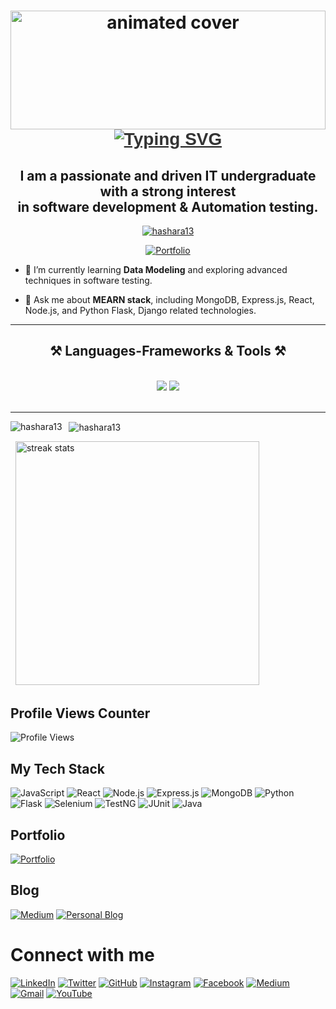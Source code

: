 <h1 align="center">
  <img src="https://user-images.githubusercontent.com/74038190/213910845-af37a709-8995-40d6-be59-724526e3c3d7.gif" width="100%" style="max-height: 190px;" alt="animated cover">
  <br>

  
<div align="center">
  <a href="https://git.io/typing-svg">
    <img src="https://readme-typing-svg.herokuapp.com?font=Righteous&weight=600&size=45&duration=4000&pause=1000&center=true&vCenter=true&random=false&width=720&height=100&lines=Hi+Hi+%F0%9F%91%8B%2C+I%27m+Hashara+Nethmin+%F0%9F%91%8B+" alt="Typing SVG" style="font-family: 'Righteous', sans-serif; color: #333;">
  </a>
</div>



<h2 align="center">I am a passionate and driven IT undergraduate with a strong interest
  <br> in software development & Automation testing.</h2>

<p align="center">
  <a href="https://github.com/ryo-ma/github-profile-trophy">
<img src="https://github-profile-trophy.vercel.app/?username=Hashara13&theme=monokai" alt="hashara13" />
  </a>
</p>

<div align="center">

[![Portfolio](https://img.shields.io/badge/Portfolio-333333?style=for-the-badge&logo=notion&logoColor=white)](https://hashara13.github.io/HasharaNethmin-Portfolio-/)

</div>

- 🌱 I’m currently learning **Data Modeling** and exploring advanced techniques in software testing.

- 💬 Ask me about **MEARN stack**, including MongoDB, Express.js, React, Node.js, and Python Flask, Django related technologies.
<hr/>


<h2 align="center">⚒️ Languages-Frameworks & Tools ⚒️</h2>
<br/>


<div align="center">
    <img src="https://skillicons.dev/icons?i=react,bootstrap,mui,html,css,vscode,github,figma,tailwind,git,r" />
    <img src="https://skillicons.dev/icons?i=nodejs,python,javascript,typescript,express,firebase,mongodb,c,java,nextjs,mysql,flask,selenium,aws,azure" /><br>

</div>
<br/>


<hr/>



<p>
  <img align="left" src="https://github-readme-stats.vercel.app/api/top-langs?username=hashara13&show_icons=true&locale=en&layout=compact&theme=radical" alt="hashara13" />
</p>

<p>&nbsp;
  <img align="center" src="https://github-readme-stats.vercel.app/api?username=hashara13&show_icons=true&locale=en&theme=radical&rank_icon=github&border_radius=10" alt="hashara13" />
</p>
<p>&nbsp;
   <img width=390 src="https://github-readme-streak-stats-salesp07.vercel.app/?user=salesp07&count_private=true&theme=radical" alt="streak stats"/>
</p>

## Profile Views Counter

![Profile Views](https://komarev.com/ghpvc/?username=Hashara13&color=blueviolet&style=flat-square)

## My Tech Stack

![JavaScript](https://img.shields.io/badge/-JavaScript-black?style=for-the-badge&logo=javascript)
![React](https://img.shields.io/badge/-React-black?style=for-the-badge&logo=react)
![Node.js](https://img.shields.io/badge/-Node.js-black?style=for-the-badge&logo=Node.js)
![Express.js](https://img.shields.io/badge/-Express.js-black?style=for-the-badge&logo=express)
![MongoDB](https://img.shields.io/badge/-MongoDB-black?style=for-the-badge&logo=mongodb)
![Python](https://img.shields.io/badge/-Python-black?style=for-the-badge&logo=python)
![Flask](https://img.shields.io/badge/-Flask-black?style=for-the-badge&logo=flask)
![Selenium](https://img.shields.io/badge/-Selenium-black?style=for-the-badge&logo=selenium)
![TestNG](https://img.shields.io/badge/-TestNG-black?style=for-the-badge&logo=testng)
![JUnit](https://img.shields.io/badge/-JUnit-black?style=for-the-badge&logo=junit5)
![Java](https://img.shields.io/badge/-Java-black?style=for-the-badge&logo=java)


## Portfolio

[![Portfolio](https://img.shields.io/badge/Portfolio-333333?style=for-the-badge&logo=notion&logoColor=white)](https://hashara13.github.io/HasharaNethmin-Portfolio-/)

## Blog

[![Medium](https://img.shields.io/badge/Medium-12100E?style=for-the-badge&logo=medium&logoColor=white)](https://medium.com/@hasharanethmin)
[![Personal Blog](https://img.shields.io/badge/Personal%20Blog-FF5722?style=for-the-badge&logo=blogger&logoColor=white)](https://hasharanethmin.blogspot.com/)

# Connect with me

[![LinkedIn](https://img.shields.io/badge/LinkedIn-0077B5?style=for-the-badge&logo=linkedin&logoColor=white)](https://www.linkedin.com/in/hashara-nethmin-084925213)
[![Twitter](https://img.shields.io/badge/Twitter-1DA1F2?style=for-the-badge&logo=twitter&logoColor=white)](https://twitter.com/Hashara_nethmin)
[![GitHub](https://img.shields.io/badge/GitHub-100000?style=for-the-badge&logo=github&logoColor=white)](https://github.com/Hashara13)
[![Instagram](https://img.shields.io/badge/Instagram-E4405F?style=for-the-badge&logo=instagram&logoColor=white)](https://instagram.com/_kanchuka?utm_source=qr&igshid=MzNlNGNkZWQ4Mg==)
[![Facebook](https://img.shields.io/badge/Facebook-1877F2?style=for-the-badge&logo=facebook&logoColor=white)](https://www.facebook.com/profile.php?id=100008720083262&mibextid=ZbWKwL)
[![Medium](https://img.shields.io/badge/Medium-12100E?style=for-the-badge&logo=medium&logoColor=white)](https://medium.com/@hasharanethmin)
[![Gmail](https://img.shields.io/badge/Gmail-D14836?style=for-the-badge&logo=gmail&logoColor=white)](mailto:hnethmin13@gmail.com)
[![YouTube](https://img.shields.io/badge/YouTube-FF0000?style=for-the-badge&logo=youtube&logoColor=white)](https://youtube.com/@hasharanethmin2555?si=FQ44x-dDTZdiwyMt)


